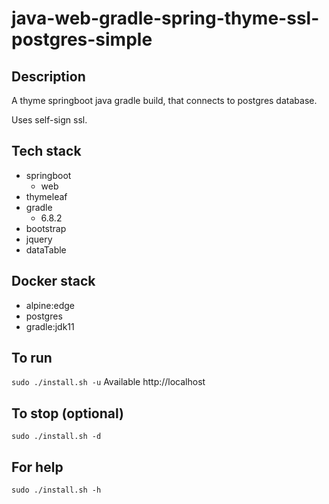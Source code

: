 # java-web-gradle-spring-thyme-ssl-postgres-simple

## Description
A thyme springboot java gradle build,
that connects to postgres database.

Uses self-sign ssl.

## Tech stack
- springboot
  - web
- thymeleaf
- gradle
  - 6.8.2
- bootstrap
- jquery
- dataTable

## Docker stack
- alpine:edge
- postgres
- gradle:jdk11

## To run
`sudo ./install.sh -u`
Available http://localhost

## To stop (optional)
`sudo ./install.sh -d`

## For help
`sudo ./install.sh -h`
